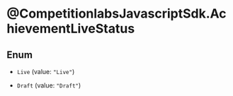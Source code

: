 # @CompetitionlabsJavascriptSdk.AchievementLiveStatus

## Enum


* `Live` (value: `"Live"`)

* `Draft` (value: `"Draft"`)


